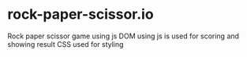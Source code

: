 # rock-paper-scissor.io
Rock paper scissor  game using js
DOM using js is used for scoring and showing result
CSS used for styling
